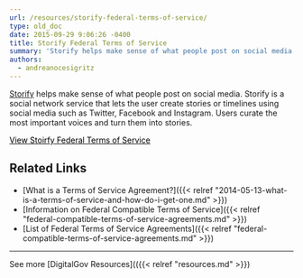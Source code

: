 ```yaml
---
url: /resources/storify-federal-terms-of-service/
type: old_doc
date: 2015-09-29 9:06:26 -0400
title: Storify Federal Terms of Service
summary: 'Storify helps make sense of what people post on social media. Storify is a social network service that lets the user create stories or timelines using social media such as Twitter, Facebook and Instagram. Users curate the most important voices and turn them into stories. View Stoirfy Federal Terms of Service Related Links What is a Terms'
authors:
  - andreanocesigritz
---
```


[Storify](https://storify.com/) helps make sense of what people post on social media. Storify is a social network service that lets the user create stories or timelines using social media such as Twitter, Facebook and Instagram. Users curate the most important voices and turn them into stories.

<a class="button" style="color: #000000" href="https://storify.com/tos/amendment">View Stoirfy Federal Terms of Service</a>

## Related Links

  * [What is a Terms of Service Agreement?]({{< relref "2014-05-13-what-is-a-terms-of-service-and-how-do-i-get-one.md" >}})
  * [Information on Federal Compatible Terms of Service]({{< relref "federal-compatible-terms-of-service-agreements.md" >}})
  * [List of Federal Terms of Service Agreements]({{< relref "federal-compatible-terms-of-service-agreements.md" >}})

 

* * *

 

See more [DigitalGov Resources](({{< relref "resources.md" >}})